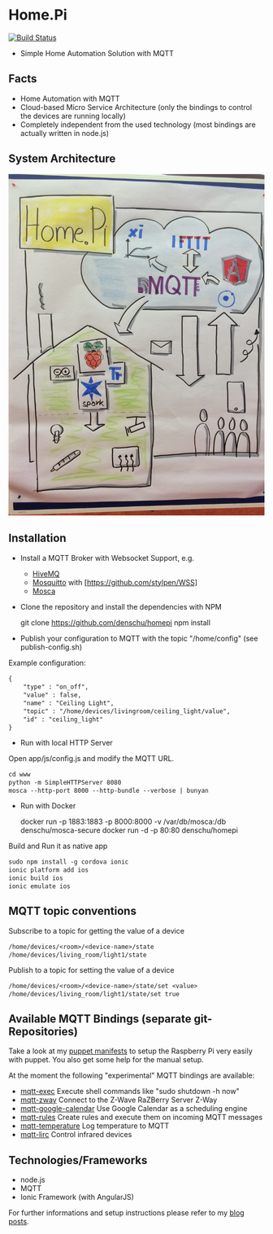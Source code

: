 # Home.Pi

[![Build Status](https://travis-ci.org/denschu/home.pi.png)](https://travis-ci.org/denschu/home.pi)

* Simple Home Automation Solution with MQTT

## Facts

* Home Automation with MQTT
* Cloud-based Micro Service Architecture (only the bindings to control the devices are running locally)
* Completely independent from the used technology (most bindings are actually written in node.js)

## System Architecture

![System Architecture](sys_arch_homepi.jpg)

## Installation

* Install a MQTT Broker with Websocket Support, e.g.

	* [HiveMQ](http://www.hivemq.com/)
	* [Mosquitto](http://mosquitto.org/) with [https://github.com/stylpen/WSS]
	* [Mosca](http://www.mosca.io/)

* Clone the repository and install the dependencies with NPM

	git clone https://github.com/denschu/homepi
	npm install

* Publish your configuration to MQTT with the topic "/home/config" (see publish-config.sh)

Example configuration:

	{
	    "type" : "on_off",
	    "value" : false,
	    "name" : "Ceiling Light",
	    "topic" : "/home/devices/livingroom/ceiling_light/value",
	    "id" : "ceiling_light"
  	}

* Run with local HTTP Server

Open app/js/config.js and modify the MQTT URL.

	cd www
	python -m SimpleHTTPServer 8080
	mosca --http-port 8000 --http-bundle --verbose | bunyan

* Run with Docker

	docker run -p 1883:1883 -p 8000:8000 -v /var/db/mosca:/db denschu/mosca-secure
	docker run -d -p 80:80 denschu/homepi

Build and Run it as native app

	sudo npm install -g cordova ionic
	ionic platform add ios
	ionic build ios
	ionic emulate ios

## MQTT topic conventions

Subscribe to a topic for getting the value of a device

	/home/devices/<room>/<device-name>/state
	/home/devices/living_room/light1/state

Publish to a topic for setting the value of a device

	/home/devices/<room>/<device-name>/state/set <value>
	/home/devices/living_room/light1/state/set true

## Available MQTT Bindings (separate git-Repositories)

Take a look at my [puppet manifests](https://github.com/denschu/homepi-puppet) to setup the Raspberry Pi very easily with puppet. You also get some help for the manual setup.

At the moment the following "experimental" MQTT bindings are available:

* [mqtt-exec](https://npmjs.org/package/mqtt-exec) Execute shell commands like "sudo shutdown -h now"
* [mqtt-zway](https://npmjs.org/package/mqtt-zway) Connect to the Z-Wave RaZBerry Server Z-Way
* [mqtt-google-calendar](https://npmjs.org/package/mqtt-google-calendar) Use Google Calendar as a scheduling engine
* [mqtt-rules](https://github.com/denschu/mqtt-rules) Create rules and execute them on incoming MQTT messages
* [mqtt-temperature](https://github.com/denschu/mqtt-temperature) Log temperature to MQTT
* [mqtt-lirc](https://github.com/denschu/mqtt-lirc) Control infrared devices

## Technologies/Frameworks

* node.js
* MQTT
* Ionic Framework (with AngularJS)

For further informations and setup instructions please refer to my [blog posts](http://blog.codecentric.de/en/).

